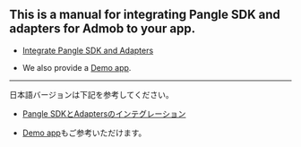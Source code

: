 ## This is a manual for integrating Pangle SDK and adapters for Admob to your app.

- [Integrate Pangle SDK and Adapters](manual/en.md)

- We also provide a [Demo app](AdmobAdapterDemo).

------

日本語バージョンは下記を参考してください。

- [Pangle SDKとAdaptersのインテグレーション](manual/jp.md)

- [Demo app](AdmobAdapterDemo)もご参考いただけます。
